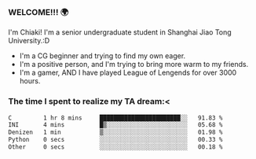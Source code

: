 ### WELCOME!!! 🌍

I'm Chiaki! I'm a senior undergraduate student in Shanghai Jiao Tong University.:D

-  I'm a CG beginner and trying to find my own eager. 
-  I'm a positive person, and I'm trying to bring more warm to my friends.
-  I'm a gamer, AND I have played League of Lengends for over 3000 hours. 

### The time I spent to realize my TA dream:<
<!--START_SECTION:waka-->

```txt
C         1 hr 8 mins     ███████████████████████░░   91.83 %
INI       4 mins          █▒░░░░░░░░░░░░░░░░░░░░░░░   05.68 %
Denizen   1 min           ▒░░░░░░░░░░░░░░░░░░░░░░░░   01.98 %
Python    0 secs          ░░░░░░░░░░░░░░░░░░░░░░░░░   00.33 %
Other     0 secs          ░░░░░░░░░░░░░░░░░░░░░░░░░   00.18 %
```

<!--END_SECTION:waka-->

<!--
**Chiaki-meow/Chiaki-meow** is a ✨ _special_ ✨ repository because its `README.md` (this file) appears on your GitHub profile.

Here are some ideas to get you started:

- 🔭 I’m currently working on ...
- 🌱 I’m currently learning ...
- 👯 I’m looking to collaborate on ...
- 🤔 I’m looking for help with ...
- 💬 Ask me about ...
- 📫 How to reach me: ...
- 😄 Pronouns: ...
- ⚡ Fun fact: ...
-->
